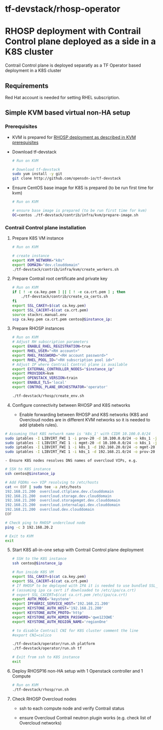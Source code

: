 # tf-devstack/rhosp-operator
# RHOSP deployment with Contrail Control plane deployed as a side in a K8S cluster

Contrail Control plane is deployed separatly as a TF Operator based deployment in a K8S cluster

## Requirements

Red Hat account is needed for setting RHEL subscription.


## Simple KVM based virtual non-HA setup

### Prerequisites

- KVM is prepared for [RHOSP deployment as described in KVM prerequisites](rhosp/README.md)

- Download tf-devstack
    ``` bash
    # Run on KVM

    # Download tf-devstack
    sudo yum install -y git
    git clone http://github.com/opensdn-io/tf-devstack
    ```

- Ensure CentOS base image for K8S is prepared (to be run first time for kvm)
    ``` bash
    # Run on KVM

    # ensure base image is prepared (to be run first time for kvm)
    OC=centos ./tf-devstack/contrib/infra/kvm/prepare-image.sh
    ```

### Contrail Control plane installation

1. Prepare K8S VM instance

    ``` bash
    # Run on KVM

    # create instance
    export KVM_NETWORK="k8s"
    export DOMAIN="dev.clouddomain"
    ./tf-devstack/contrib/infra/kvm/create_workers.sh
    ```

2. Prepare Contrail root certificate and private key

    ``` bash
    # Run on KVM
    if [ ! -e ca.key.pem ] || [ ! -e ca.crt.pem ] ; then
        ./tf-devstack/contrib/create_ca_certs.sh
    fi
    export SSL_CAKEY=$(cat ca.key.pem)
    export SSL_CACERT=$(cat ca.crt.pem)
    source stackrc.manual.env
    scp ca.key.pem ca.crt.pem centos@$instance_ip:
    ```

3.  Prepare RHOSP instances

    ``` bash
    # Run on KVM
    # Adjust RH subscription parameters
    export ENABLE_RHEL_REGISTRATION=true
    export RHEL_USER="<RH account>"
    export RHEL_PASSWORD="<RH account password>"
    export RHEL_POOL_ID="<RH subscription pool id>"
    # Adjust IP where Contrail Control plane is available
    export EXTERNAL_CONTROLLER_NODES="$instance_ip"
    export PROVIDER=kvm
    export OPENSTACK_VERSION=train
    export ENABLE_TLS='local'
    export CONTROL_PLANE_ORCHESTRATOR='operator'

    ./tf-devstack/rhosp/create_env.sh
    ```

4. Configure connectivity between RHOSP and K8S networks

    - Enable forwarding between RHOSP and K8S networks (K8S and Overcloud nodes are in different KVM networks so it is needed to add iptabels rules).
``` bash
# Assuming that K8S network name is 'k8s_1' with CIDR 10.100.0.0/24
sudo iptables -I LIBVIRT_FWI 1 -i prov-20 -d 10.100.0.0/24 -o k8s_1 -j ACCEPT
sudo iptables -I LIBVIRT_FWI 1 -i mgmt-20 -d 10.100.0.0/24 -o k8s_1 -j ACCEPT
sudo iptables -I LIBVIRT_FWI 1 -i k8s_1 -d 192.168.20.0/24 -o mgmt-20  -j ACCEPT
sudo iptables -I LIBVIRT_FWI 1 -i k8s_1 -d 192.168.21.0/24 -o prov-20  -j ACCEPT
```

    - Ensure K8S nodes resolves DNS names of overcloud VIPs, e.g.
``` bash
# SSH to K8S instance
ssh centos@$instance_ip

# Add FQDNs <=> VIP resolving to /etc/hosts
cat << EOF | sudo tee -a /etc/hosts
192.168.21.200  overcloud.ctlplane.dev.clouddomain
192.168.21.200  overcloud.storage.dev.clouddomain
192.168.21.200  overcloud.storagemgmt.dev.clouddomain
192.168.21.200  overcloud.internalapi.dev.clouddomain
192.168.21.200  overcloud.dev.clouddomain
EOF

# Check ping to RHOSP undercloud node
ping -c 3 192.168.20.2

# Exit to KVM
exit
```

5. Start K8S all-in-one setup with Contrail Control plane deployment

    ``` bash
    # SSH to the K8S instance
    ssh centos@$instance_ip

    # Run inside K8S VM
    export SSL_CAKEY=$(cat ca.key.pem)
    export SSL_CACERT=$(cat ca.crt.pem)
    # If RHOSP to be deployed with IPA it is needed to use bundled SSL_CACERT
    # (assuming ipa ca cert if downloaded to /etc/ipa/ca.crt)
    # export SSL_CACERT=$(cat ca.crt.pem /etc/ipa/ca.crt)
    export AUTH_MODE='keystone'
    export IPFABRIC_SERVICE_HOST='192.168.21.200'
    export KEYSTONE_AUTH_HOST='192.168.21.200'
    export KEYSTONE_AUTH_PROTO='http'
    export KEYSTONE_AUTH_ADMIN_PASSWORD='qwe123QWE'
    export KEYSTONE_AUTH_REGION_NAME='regionOne'

    # to disable Contrail CNI for K8S cluster comment the line
    #export CNI=calico

    ./tf-devstack/operator/run.sh platform
    ./tf-devstack/operator/run.sh tf

    # Exit from ssh to K8S instance
    exit
    ```

6. Deploy RHOSP16 non-HA setup with 1 Openstack controller and 1 Compute

    ``` bash
    # Run on KVM
    ./tf-devstack/rhosp/run.sh
    ```

7. Check RHOSP Overcloud nodes

    - ssh to each compute node and verify Contrail status

    - ensure Overcloud Contrail neutron plugin works (e.g. check list of Overcloud networks)
